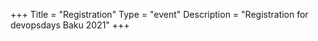 +++
Title = "Registration"
Type = "event"
Description = "Registration for devopsdays Baku 2021"
+++

<br>

<!--
### You can always use the following link to get tickets: [https://forms.gle/ZHvv6YrSiMpNmfkA6] (https://forms.gle/ZHvv6YrSiMpNmfkA6)
-->
